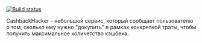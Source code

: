 
[![Build status](https://ci.appveyor.com/api/projects/status/lkqiehlf4lbapkai?svg=true)](https://ci.appveyor.com/project/drevnik/aqa-task2)



CashbackHacker - небольшой сервис, который сообщает пользователю о том, сколько ему нужно "докупить" в рамках конкретной траты, чтобы получить максимальное количетство кэшбека.

